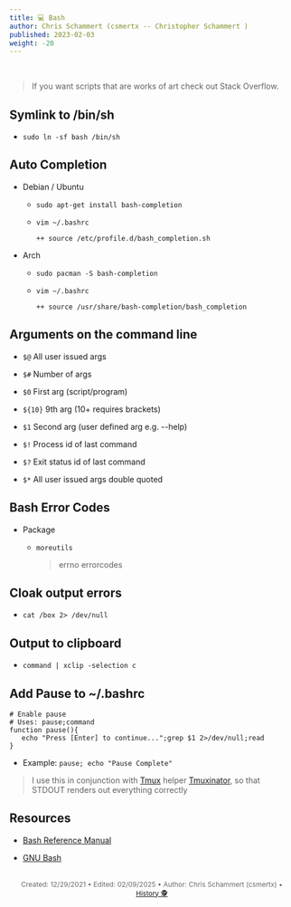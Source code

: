 ```yaml
---
title: 💻 Bash
author: Chris Schammert (csmertx -- Christopher Schammert )
published: 2023-02-03
weight: -20
---
```


<!-- The content of this website was written by Christopher Schammert aka Chris Schammert -->

<br />

> If you want scripts that are works of art check out Stack Overflow.

## Symlink to /bin/sh

- ```sudo ln -sf bash /bin/sh```

## Auto Completion

- Debian / Ubuntu

    - ```sudo apt-get install bash-completion```

    - ```vim ~/.bashrc```
    
        ```
        ++ source /etc/profile.d/bash_completion.sh
        ```

- Arch

    - ```sudo pacman -S bash-completion```
    
    - ```vim ~/.bashrc```

        ```
        ++ source /usr/share/bash-completion/bash_completion
        ```

## Arguments on the command line

- ```$@``` All user issued args

- ```$#``` Number of args

- ```$0``` First arg (script/program)

- ```${10}``` 9th arg (10+ requires brackets)

- ```$1``` Second arg (user defined arg e.g. --help)

- ```$!``` Process id of last command

- ```$?``` Exit status id of last command

- ```$*``` All user issued args double quoted

## Bash Error Codes

- Package

    - ```moreutils```

        > errno errorcodes

## Cloak output errors

- ```cat /box 2> /dev/null```

## Output to clipboard
- ```command | xclip -selection c```

## Add Pause to ~/.bashrc

```
# Enable pause
# Uses: pause;command
function pause(){
   echo "Press [Enter] to continue...";grep $1 2>/dev/null;read
}
```

- Example: ```pause; echo "Pause Complete"```

> I use this in conjunction with [Tmux](/Linux/Software/tmux) helper [Tmuxinator](https://github.com/tmuxinator/tmuxinator), so that STDOUT renders out everything correctly

## Resources

- [Bash Reference Manual](https://tiswww.case.edu/php/chet/bash/bashref.html)

- [GNU Bash](https://www.gnu.org/software/bash/)

<br />

<div style="text-align: center; font-size:12px; color:dimgray">
    Created: 12/29/2021 • Edited: 02/09/2025 • Author: Chris Schammert (csmertx) • 
    <a href="https://github.com/csmertx/csmertx.github.io/commits/main/content/Linux/Shells/bash.md" 
       title="Github.com | csmertx \ csmertx.github.io \ commits \ main \ content \ Linux \ Shells \ Bash">
       History 🕵️
    </a>
</div>